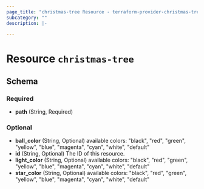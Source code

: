 ```yaml
---
page_title: "christmas-tree Resource - terraform-provider-christmas-tree"
subcategory: ""
description: |-
  
---
```


# Resource `christmas-tree`





## Schema

### Required

- **path** (String, Required)

### Optional

- **ball_color** (String, Optional) available colors: "black", "red", "green", "yellow", "blue", "magenta", "cyan", "white", "default"
- **id** (String, Optional) The ID of this resource.
- **light_color** (String, Optional) available colors: "black", "red", "green", "yellow", "blue", "magenta", "cyan", "white", "default"
- **star_color** (String, Optional) available colors: "black", "red", "green", "yellow", "blue", "magenta", "cyan", "white", "default"


